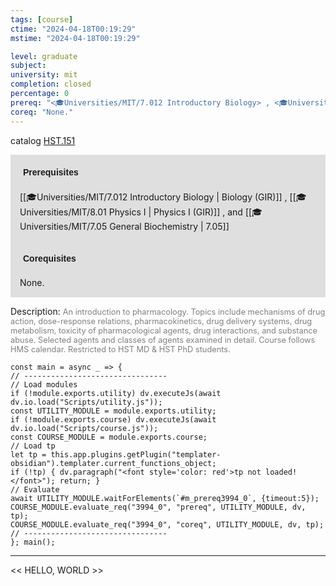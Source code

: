 ```yaml
---
tags: [course]
ctime: "2024-04-18T00:19:29"
mstime: "2024-04-18T00:19:29"

level: graduate
subject: 
university: mit
completion: closed
percentage: 0
prereq: "<🎓Universities/MIT/7.012 Introductory Biology> , <🎓Universities/MIT/8.01 Physics I> , and <🎓Universities/MIT/7.05 General Biochemistry>"
coreq: "None."
---
```


catalog [HST.151](http://student.mit.edu/catalog/mHSTa.html#HST.151)

<span style="display: block; padding: 15px; background-color: rgb(100, 100, 100, 0.2);"><font id="m_prereq3994_0" style="display: block; font-family: Arial, sans-serif; font-weight: bold; padding: 5px">Prerequisites</font><br><span id="prereq3994_0">[[🎓Universities/MIT/7.012 Introductory Biology | Biology (GIR)]] , [[🎓Universities/MIT/8.01 Physics I | Physics I (GIR)]] , and [[🎓Universities/MIT/7.05 General Biochemistry | 7.05]]</span></span>
<span style="display: block; padding: 15px; background-color: rgb(100, 100, 100, 0.2);"><font id="m_coreq3994_0" style="display: block; font-family: Arial, sans-serif; font-weight: bold; padding: 5px">Corequisites</font><br><span id="coreq3994_0">None.</span></span>

<font style="">Description:</font>
<font style="color: grey; font-size: 0.8rem;">An introduction to pharmacology. Topics include mechanisms of drug action, dose-response relations, pharmacokinetics, drug delivery systems, drug metabolism, toxicity of pharmacological agents, drug interactions, and substance abuse. Selected agents and classes of agents examined in detail. Course follows HMS calendar. Restricted to HST MD &amp; HST PhD students.</font>

```dataviewjs
const main = async _ => {
// --------------------------------
// Load modules
if (!module.exports.utility) dv.executeJs(await dv.io.load("Scripts/utility.js"));
const UTILITY_MODULE = module.exports.utility;
if (!module.exports.course) dv.executeJs(await dv.io.load("Scripts/course.js"));
const COURSE_MODULE = module.exports.course;
// Load tp
let tp = this.app.plugins.getPlugin("templater-obsidian").templater.current_functions_object;
if (!tp) { dv.paragraph("<font style='color: red'>tp not loaded!</font>"); return; }
// Evaluate
await UTILITY_MODULE.waitForElements(`#m_prereq3994_0`, {timeout:5});
COURSE_MODULE.evaluate_req("3994_0", "prereq", UTILITY_MODULE, dv, tp);
COURSE_MODULE.evaluate_req("3994_0", "coreq", UTILITY_MODULE, dv, tp);
// --------------------------------
}; main();
```

---

<< HELLO, WORLD >>

